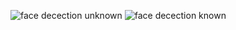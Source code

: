 ![face decection unknown](https://github.com/user-attachments/assets/ea42af17-7da9-4c1d-b4a3-cffd4f98b1a8)
![face decection known](https://github.com/user-attachments/assets/6b35d4d5-f6bb-4dcc-89a0-7ba3d6bf27c3)
